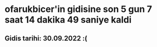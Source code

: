 # ofarukbicer'in gidisine son 5 gun 7 saat 14 dakika 49 saniye kaldi

## Gidis tarihi: 30.09.2022 :(